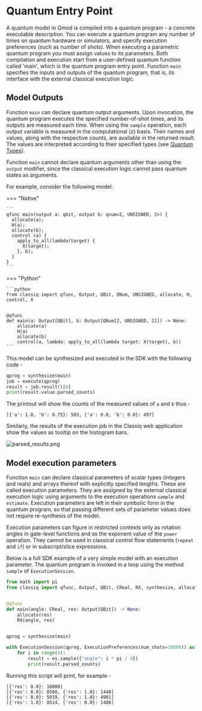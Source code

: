# Quantum Entry Point

A quantum model in Qmod is compiled into a quantum program - a concrete executable
description. You can execute a quantum program any number of times on quantum hardware
or simulators, and specify execution preferences (such as number of shots).
When executing a parametric quantum program you must assign values to its parameters.
Both compilation and execution start from a user-defined quantum function called 'main',
which is the quantum program entry point. Function `main` specifies the inputs and outputs
of the quantum program, that is, its interface with the external classical execution logic.

## Model Outputs

Function `main` can declare quantum output arguments. Upon invocation, the quantum program
executes the specified number-of-shot times, and its outputs are measured each time. When
using the `sample` operation, each output variable is measured in the computational (z) basis.
Their names and values, along with the respective counts, are available in the returned result.
The values are interpreted according to their specified types (see [Quantum Types](quantum-types.md)).

Function `main` cannot declare quantum arguments other than using the `output`
modifier, since the classical execution logic cannot pass quantum states as arguments.

For example, consider the following model:

=== "Native"

    ```
    qfunc main(output a: qbit, output b: qnum<2, UNSIGNED, 2>) {
      allocate(a);
      H(a);
      allocate(b);
      control (a) {
        apply_to_all(lambda(target) {
          X(target);
        }, b);
      }
    }
    ```

=== "Python"

    ```python
    from classiq import qfunc, Output, QBit, QNum, UNSIGNED, allocate, H, control, X


    @qfunc
    def main(a: Output[QBit], b: Output[QNum[2, UNSIGNED, 2]]) -> None:
        allocate(a)
        H(a)
        allocate(b)
        control(a, lambda: apply_to_all(lambda target: X(target), b))
    ```

This model can be synthesized and executed in the SDK with the following code -

[comment]: DO_NOT_TEST

```python
qprog = synthesize(main)
job = execute(qprog)
result = job.result()[0]
print(result.value.parsed_counts)
```

The printout will show the counts of the measured values of `a` and `b` thus -

```
[{'a': 1.0, 'b': 0.75}: 503, {'a': 0.0, 'b': 0.0}: 497]
```

Similarly, the results of the execution job in the Classiq web application show the
values as tooltip on the histogram bars.

![parsed_results.png](resources/parsed_results.png)

## Model execution parameters

Function `main` can declare classical parameters of scalar types (integers and reals)
and arrays thereof with explicitly specified lengths. These are called execution parameters.
They are assigned by the external classical execution logic using arguments to
the execution operations `sample` and `estimate`. Execution parameters are left in their
symbolic form in the quantum program, so that passing different sets of parameter values
does not require re-synthesis of the model.

Execution parameters can figure in restricted contexts only as rotation angles in
gate-level functions and as the exponent value of the `power` operation. They cannot
be used in classical control flow statements (`repeat` and `if`) or in subscript/slice
expressions.

Below is a full SDK example of a very simple model with an execution parameter.
The quantum program is invoked in a loop using the method `sample` of `ExecutionSession`.

```Python
from math import pi
from classiq import qfunc, Output, QBit, CReal, RX, synthesize, allocate, ExecutionSession, ExecutionPreferences


@qfunc
def main(angle: CReal, res: Output[QBit]) -> None:
    allocate(res)
    RX(angle, res)


qprog = synthesize(main)

with ExecutionSession(qprog, ExecutionPreferences(num_shots=10000)) as es:
    for i in range(4):
        result = es.sample({"angle": i * pi / 4})
        print(result.parsed_counts)
```

Running this script will print, for example -

```
[{'res': 0.0}: 10000]
[{'res': 0.0}: 8560, {'res': 1.0}: 1440]
[{'res': 0.0}: 5019, {'res': 1.0}: 4981]
[{'res': 1.0}: 8514, {'res': 0.0}: 1486]
```
